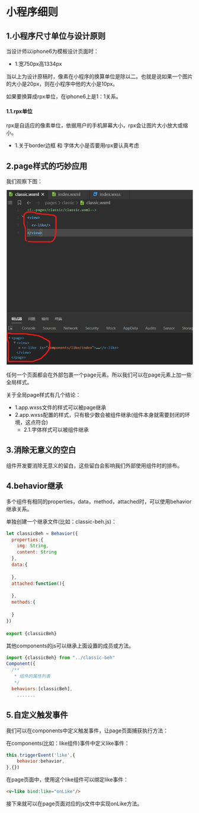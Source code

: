 # 小程序细则

## 1.小程序尺寸单位与设计原则

当设计师以iphone6为模板设计页面时：

- 1.宽750px高1334px

当以上为设计原稿时，像素在小程序的换算单位是除以二。也就是说如果一个图片的大小是20px，则在小程序中他的大小是10px。

如果要换算成rpx单位，在iphone6上是1：1关系。



#### 1.1.rpx单位

rpx是自适应的像素单位，依据用户的手机屏幕大小，rpx会让图片大小放大或缩小。

- 1.关于border边框 和 字体大小是否要用rpx要认真考虑



## 2.page样式的巧妙应用

我们观察下图：

<img src="img/00.1.png" alt="fail" style="zoom:80%;" />

任何一个页面都会在外部包裹一个page元素。所以我们可以在page元素上加一些全局样式。

关于全局page样式有几个结论：

- 1.app.wxss文件的样式可以被page继承
- 2.app.wxss配置的样式，只有极少数会被组件继承(组件本身就需要封闭的环境，这点符合)
  - 2.1.字体样式可以被组件继承



## 3.消除无意义的空白

组件开发要消除无意义的留白，这些留白会影响我们外部使用组件时的排布。



## 4.behavior继承

多个组件有相同的properties，data，method，attached时，可以使用behavior继承关系。

单独创建一个继承文件(比如：classic-beh.js)：

```js
let classicBeh = Behavior({
  properties:{
    img: String,
    content: String
  },
  data:{

  },
  attached:function(){

  },
  methods:{

  }
})

export {classicBeh}
```

其他components的js可以继承上面设置的成员或方法。

```js
import {classicBeh} from "../classic-beh"
Component({
  /**
   * 组件的属性列表
   */
  behaviors:[classicBeh],
    .......
```



## 5.自定义触发事件

我们可以在components中定义触发事件，让page页面捕获执行方法：

在components(比如：like组件)事件中定义like事件：

```js
this.triggerEvent('like',{
    behavior:behavior,
},{})
```

在page页面中，使用这个like组件可以绑定like事件：

```html
<v-like bind:like="onLike"/>
```

接下来就可以在page页面对应的js文件中实现onLike方法。